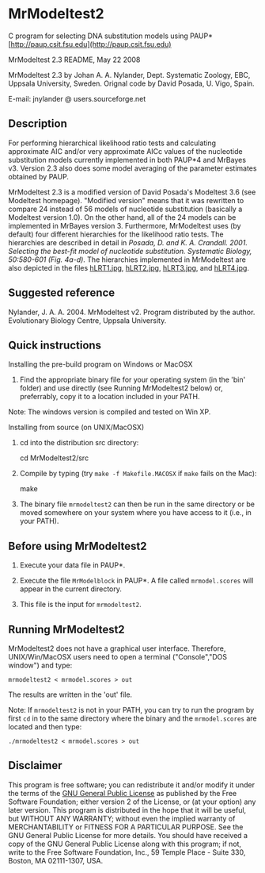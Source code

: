 MrModeltest2
============

C program for selecting DNA substitution models using PAUP\*
[http://paup.csit.fsu.edu](http://paup.csit.fsu.edu)


MrModeltest 2.3 README, May 22 2008

MrModeltest 2.3 by Johan A. A. Nylander, Dept. Systematic Zoology, EBC, Uppsala 
University, Sweden. Orignal code by David Posada, U. Vigo, Spain.

E-mail: jnylander @ users.sourceforge.net


Description
-----------

For performing hierarchical likelihood ratio tests and calculating approximate 
AIC and/or very approximate AICc values of the nucleotide substitution models 
currently implemented in both PAUP\*4 and MrBayes v3. Version 2.3 also does some 
model averaging of the parameter estimates obtained by PAUP.

MrModeltest 2.3 is a modified version of David Posada's Modeltest 3.6 (see 
Modeltest homepage). "Modified version" means that it was rewritten to compare 
24 instead of 56 models of nucleotide substitution (basically a Modeltest 
version 1.0). On the other hand, all of the 24 models can be implemented in 
MrBayes version 3. Furthermore, MrModeltest uses (by default) four different 
hierarchies for the likelihood ratio tests. The hierarchies are described in 
detail in *Posada, D. and K. A. Crandall. 2001. Selecting the best-fit model of 
nucleotide substitution. Systematic Biology, 50:580-601 (Fig. 4a-d)*.
The  hierarchies implemented in MrModeltest are also depicted in the files 
[hLRT1.jpg](doc/img/hLRT1.jpg), [hLRT2.jpg](doc/img/hLRT2.jpg), 
[hLRT3.jpg](doc/img/hLRT3.jpg), and [hLRT4.jpg](doc/img/hLRT1.jpg).


Suggested reference
-------------------

Nylander, J. A. A. 2004. MrModeltest v2. Program distributed by the author. 
Evolutionary Biology Centre, Uppsala University.


Quick instructions
------------------

Installing the pre-build program on Windows or MacOSX

1. Find the appropriate binary file for your operating system (in the
'bin' folder) and use directly (see Running MrModeltest2 below) or, preferrably,
copy it to a location included in your PATH.

Note: The windows version is compiled and tested on Win XP.


Installing from source (on UNIX/MacOSX)

1. cd into the distribution src directory:

    cd MrModeltest2/src

2. Compile by typing (try `make -f Makefile.MACOSX` if `make` fails on the Mac):

    make


3. The binary file `mrmodeltest2` can then be run in the same directory or be 
moved somewhere on your system where you have access to it (i.e., in your PATH).


Before using MrModeltest2
-------------------------

1. Execute your data file in PAUP\*.

2. Execute the file `MrModelblock` in PAUP\*. A file called `mrmodel.scores` 
will appear in the current directory.

3. This file is the input for `mrmodeltest2`.


Running MrModeltest2
--------------------

MrModeltest2 does not have a graphical user interface. Therefore, 
UNIX/Win/MacOSX users need to open a terminal ("Console","DOS window") and type:

    mrmodeltest2 < mrmodel.scores > out

The results are written in the 'out' file.

Note: If `mrmodeltest2` is not in your PATH, you can try to run the program by 
first `cd` in to the same directory where the binary and the `mrmodel.scores` are 
located and then type:

    ./mrmodeltest2 < mrmodel.scores > out


Disclaimer
-----------

This program is free software; you can redistribute it and/or modify it under 
the terms of the [GNU General Public License](doc/gpl.html) as published by 
the Free Software Foundation; either version 2 of the License, or (at your
option) any later version. This program is distributed in the hope that it 
will be useful, but WITHOUT ANY WARRANTY; without even the implied warranty
of MERCHANTABILITY or FITNESS FOR A PARTICULAR PURPOSE. See the GNU General
Public License for more details. You should have received a copy of the GNU
General Public License along with this program; if not, write to the Free
Software Foundation, Inc., 59 Temple Place - Suite 330, Boston, MA 02111-1307,
USA. 
